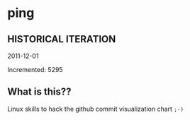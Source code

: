 # ping

## HISTORICAL ITERATION
2011-12-01

Incremented: 5295

## What is this?? 
Linux skills to hack the github commit visualization chart `;-)`
